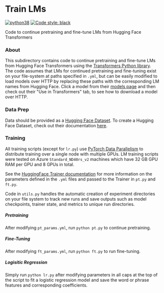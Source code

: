 # Train LMs

[![python38](https://img.shields.io/badge/python-3.8-orange.svg)]()
[![Code style: black](https://img.shields.io/badge/code%20style-black-000000.svg)](https://github.com/psf/black)

Code to continue pretraining and fine-tune LMs from Hugging Face Transformers

### About

This subdirectory contains code to continue pretraining and fine-tune LMs from Hugging Face Transformers using the [Transformers Python library](https://github.com/huggingface/transformers).  The code assumes that LMs for continued pretraining and fine-tuning exist on your file-system at paths specified in `.yml`, but can be easily modified to load models over HTTP by replacing these paths with the corresponding LM names from Hugging Face.  Click a model from their [models page](https://huggingface.co/models) and then check out their "Use in Transformers" tab, to see how to download a model over HTTP.

### Data Prep

Data should be provided as a [Hugging Face Dataset](https://huggingface.co/datasets).  To create a Hugging Face Dataset, check out their documentation [here](https://huggingface.co/docs/datasets/index).

### Training

All training scripts (except for `lr.py`) use [PyTorch Data Parallelism](https://pytorch.org/docs/stable/generated/torch.nn.DataParallel.html) to distribute training over a single node with multiple GPUs.  LM training scripts were tested on Azure `Standard_ND40rs_v2` machines which have 32 GB GPU RAM per GPU and 8 GPUs in total.  

See the [HuggingFace Trainer documentation](https://huggingface.co/docs/transformers/main_classes/trainer) for more information on the parameters defined in the `.yml` files and passed to the Trainer in `pt.py` and `ft.py`.

Code in `utils.py` handles the automatic creation of experiment directories on your file system to track new runs and save outputs such as model checkpoints, trainer state, and metrics to unique run directories.

##### Pretraining

After modifying `pt_params.yml`, run `python pt.py` to continue pretraining.

##### Fine-Tuning

After modifying `ft_params.yml`, run `python ft.py` to run fine-tuning.

##### Logisitic Regression

Simply run `python lr.py` after modifying parameters in all caps at the top of the script to fit a logistic regression model and save the word or phrase features and corresponding coefficients.
